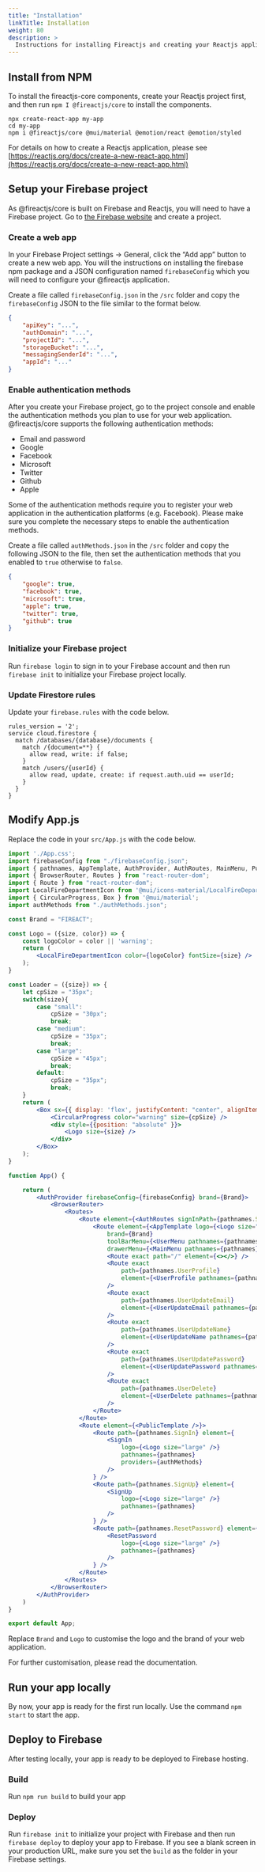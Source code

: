 ```yaml
---
title: "Installation"
linkTitle: Installation
weight: 80
description: >
  Instructions for installing Fireactjs and creating your Reactjs application with the Fireactjs framework.
---
```

## Install from NPM

To install the fireactjs-core components, create your Reactjs project first, and then run `npm I @fireactjs/core` to install the components.

```
npx create-react-app my-app
cd my-app
npm i @fireactjs/core @mui/material @emotion/react @emotion/styled
```

For details on how to create a Reactjs application, please see [https://reactjs.org/docs/create-a-new-react-app.html](https://reactjs.org/docs/create-a-new-react-app.html)

## Setup your Firebase project

As @fireactjs/core is built on Firebase and Reactjs, you will need to have a Firebase project. Go to [the Firebase website](https://firebase.google.com/) and create a project.

### Create a web app

In your Firebase Project settings → General, click the “Add app” button to create a new web app. You will the instructions on installing the firebase npm package and a JSON configuration named `firebaseConfig` which you will need to configure your @fireactjs application.

Create a file called `firebaseConfig.json` in the `/src` folder and copy the `firebaseConfig` JSON to the file similar to the format below.

```json
{
    "apiKey": "...",
    "authDomain": "...",
    "projectId": "...",
    "storageBucket": "...",
    "messagingSenderId": "...",
    "appId": "..."
}
```

### Enable authentication methods

After you create your Firebase project, go to the project console and enable the authentication methods you plan to use for your web application. @fireactjs/core supports the following authentication methods:

- Email and password
- Google
- Facebook
- Microsoft
- Twitter
- Github
- Apple

Some of the authentication methods require you to register your web application in the authentication platforms (e.g. Facebook). Please make sure you complete the necessary steps to enable the authentication methods.

Create a file called `authMethods.json` in the `/src` folder and copy the following JSON to the file, then set the authentication methods that you enabled to `true` otherwise to `false`.

```json
{
    "google": true,
    "facebook": true,
    "microsoft": true,
    "apple": true,
    "twitter": true,
    "github": true
}
```

### Initialize your Firebase project

Run `firebase login` to sign in to your Firebase account and then run `firebase init` to initialize your Firebase project locally.

### Update Firestore rules

Update your `firebase.rules` with the code below.

```
rules_version = '2';
service cloud.firestore {
  match /databases/{database}/documents {
    match /{document=**} {
      allow read, write: if false;
    }
    match /users/{userId} {
      allow read, update, create: if request.auth.uid == userId;
    }
  }
}
```

## Modify App.js

Replace the code in your `src/App.js` with the code below.

```jsx
import './App.css';
import firebaseConfig from "./firebaseConfig.json";
import { pathnames, AppTemplate, AuthProvider, AuthRoutes, MainMenu, PublicTemplate, ResetPassword, SignIn, SignUp, UserMenu, UserProfile, UserUpdateEmail, UserUpdateName, UserUpdatePassword, UserDelete } from '@fireactjs/core';
import { BrowserRouter, Routes } from "react-router-dom";
import { Route } from "react-router-dom";
import LocalFireDepartmentIcon from '@mui/icons-material/LocalFireDepartment';
import { CircularProgress, Box } from '@mui/material';
import authMethods from "./authMethods.json";

const Brand = "FIREACT";

const Logo = ({size, color}) => {
	const logoColor = color || 'warning';
	return (
		<LocalFireDepartmentIcon color={logoColor} fontSize={size} />
	);
}

const Loader = ({size}) => {
	let cpSize = "35px";
	switch(size){
		case "small":
			cpSize = "30px";
			break;
		case "medium":
			cpSize = "35px";
			break;
		case "large":
			cpSize = "45px";
			break;
		default:
			cpSize = "35px";
			break;
	}
	return (
		<Box sx={{ display: 'flex', justifyContent: "center", alignItems: "center"}}>
			<CircularProgress color="warning" size={cpSize} />
			<div style={{position: "absolute" }}>
				<Logo size={size} />
			</div>
		</Box>
	);
}

function App() {

	return (
		<AuthProvider firebaseConfig={firebaseConfig} brand={Brand}>
			<BrowserRouter>
				<Routes>
					<Route element={<AuthRoutes signInPath={pathnames.SignIn} loader={<Loader size="large" />} />} >
						<Route element={<AppTemplate logo={<Logo size="large" />} 
                            brand={Brand} 
                            toolBarMenu={<UserMenu pathnames={pathnames} />} 
                            drawerMenu={<MainMenu pathnames={pathnames}  />} />}>
							<Route exact path="/" element={<></>} />
							<Route exact 
                                path={pathnames.UserProfile} 
                                element={<UserProfile pathnames={pathnames} />} 
                            />
							<Route exact 
                                path={pathnames.UserUpdateEmail} 
                                element={<UserUpdateEmail pathnames={pathnames} />} 
                            />
							<Route exact 
                                path={pathnames.UserUpdateName} 
                                element={<UserUpdateName pathnames={pathnames} />} 
                            />
							<Route exact 
                                path={pathnames.UserUpdatePassword} 
                                element={<UserUpdatePassword pathnames={pathnames} />} 
                            />
							<Route exact 
                                path={pathnames.UserDelete} 
                                element={<UserDelete pathnames={pathnames} />} 
                            />
						</Route>
					</Route>
					<Route element={<PublicTemplate />}>
						<Route path={pathnames.SignIn} element={
							<SignIn
								logo={<Logo size="large" />}
								pathnames={pathnames}
								providers={authMethods}
							/>
						} />
						<Route path={pathnames.SignUp} element={
							<SignUp
								logo={<Logo size="large" />}
								pathnames={pathnames}
							/>
						} />
						<Route path={pathnames.ResetPassword} element={
							<ResetPassword
								logo={<Logo size="large" />}
								pathnames={pathnames}
							/>
						} />
					</Route>
				</Routes>
			</BrowserRouter>
		</AuthProvider>
	)
}

export default App;
```

Replace `Brand` and `Logo` to customise the logo and the brand of your web application.

For further customisation, please read the documentation.

## Run your app locally

By now, your app is ready for the first run locally. Use the command `npm start` to start the app.

## Deploy to Firebase

After testing locally, your app is ready to be deployed to Firebase hosting.

### Build

Run `npm run build` to build your app

### Deploy

Run `firebase init` to initialize your project with Firebase and then run `firebase deploy` to deploy your app to Firebase. If you see a blank screen in your production URL, make sure you set the `build` as the folder in your Firebase settings.